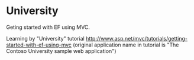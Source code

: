 University
==========

Geting started with EF using MVC. 

Learning by "University" tutorial http://www.asp.net/mvc/tutorials/getting-started-with-ef-using-mvc (original application name in tutorial is "The Contoso University sample web application")
